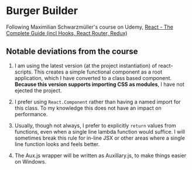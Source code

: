 # Burger Builder

Following Maximilian Schwarzmüller's course on Udemy, [React - The Complete Guide (incl Hooks, React Router, Redux)](https://www.udemy.com/course/react-the-complete-guide-incl-redux/)

## Notable deviations from the course

1. I am using the latest version (at the project instantiation) of react-scripts. This creates a simple functional component as a root application, which I have converted to a class based component. **Because this version supports importing CSS as modules**, I have not ejected the project.

2. I prefer using `React.Component` rather than having a named import for this class. To my knowledge this does not have an impact on performance.

3. Usually, though not always, I prefer to explicitly `return` values from functions, even when a single line lambda function would suffice. I will sometimes break this rule for in-line JSX or other areas where a single line function looks and feels better.

4. The Aux.js wrapper will be written as Auxillary.js, to make things easier on Windows.